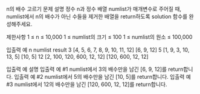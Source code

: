 n의 배수 고르기
문제 설명
정수 n과 정수 배열 numlist가 매개변수로 주어질 때, numlist에서 n의 배수가 아닌 수들을 제거한 배열을 return하도록 solution 함수를 완성해주세요.

제한사항
1 ≤ n ≤ 10,000
1 ≤ numlist의 크기 ≤ 100
1 ≤ numlist의 원소 ≤ 100,000

입출력 예
n numlist result
3 [4, 5, 6, 7, 8, 9, 10, 11, 12] [6, 9, 12]
5 [1, 9, 3, 10, 13, 5] [10, 5]
12 [2, 100, 120, 600, 12, 12] [120, 600, 12, 12]

입출력 예 설명
입출력 예 #1
numlist에서 3의 배수만을 남긴 [6, 9, 12]를 return합니다.
입출력 예 #2
numlist에서 5의 배수만을 남긴 [10, 5]를 return합니다.
입출력 예 #3
numlist에서 12의 배수만을 남긴 [120, 600, 12, 12]를 return합니다.
